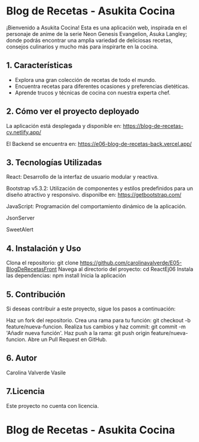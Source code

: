 # **Blog de Recetas - Asukita Cocina**

¡Bienvenido a Asukita Cocina! Esta es una aplicación web, inspirada en el personaje de anime de la serie Neon Genesis Evangelion, Asuka Langley; donde podrás encontrar una amplia variedad de deliciosas recetas, consejos culinarios y mucho más para inspirarte en la cocina.

## 1. Características

- Explora una gran colección de recetas de todo el mundo.
- Encuentra recetas para diferentes ocasiones y preferencias dietéticas.
- Aprende trucos y técnicas de cocina con nuestra experta chef.

## 2. Cómo ver el proyecto deployado
La aplicación está desplegada y disponible en:
https://blog-de-recetas-cv.netlify.app/

El Backend se encuentra en:
https://e06-blog-de-recetas-back.vercel.app/

## 3. Tecnologías Utilizadas
React: Desarrollo de la interfaz de usuario modular y reactiva.

Bootstrap v5.3.2: Utilización de componentes y estilos predefinidos para un diseño atractivo y responsivo. disponilbe en: https://getbootstrap.com/

JavaScript: Programación del comportamiento dinámico de la aplicación.

JsonServer

SweetAlert

## 4. Instalación y Uso
Clona el repositorio: git clone https://github.com/carolinavalverde/E05-BlogDeRecetasFront
Navega al directorio del proyecto: cd ReactEj06
Instala las dependencias: npm install
Inicia la aplicación

## 5. Contribución
Si deseas contribuir a este proyecto, sigue los pasos a continuación:

Haz un fork del repositorio.
Crea una rama para tu función: git checkout -b feature/nueva-funcion.
Realiza tus cambios y haz commit: git commit -m 'Añadir nueva función'.
Haz push a la rama: git push origin feature/nueva-funcion.
Abre un Pull Request en GitHub.

## 6. Autor
Carolina Valverde Vasile

## 7.Licencia
Este proyecto no cuenta con licencia.

# **Blog de Recetas - Asukita Cocina**
